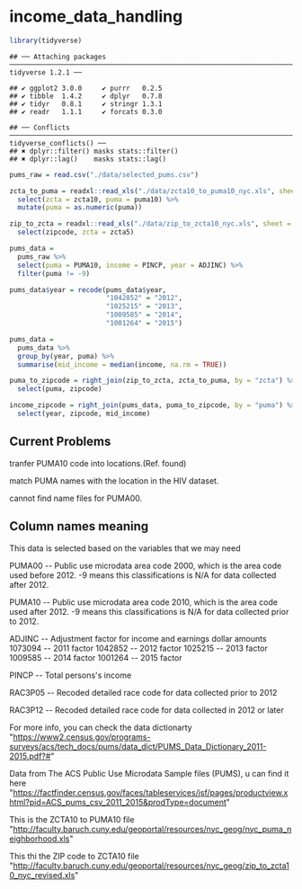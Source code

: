 income\_data\_handling
================

``` r
library(tidyverse)
```

    ## ── Attaching packages ────────────────────────────────────────────────────────────────────────────────────────────────────────── tidyverse 1.2.1 ──

    ## ✔ ggplot2 3.0.0     ✔ purrr   0.2.5
    ## ✔ tibble  1.4.2     ✔ dplyr   0.7.8
    ## ✔ tidyr   0.8.1     ✔ stringr 1.3.1
    ## ✔ readr   1.1.1     ✔ forcats 0.3.0

    ## ── Conflicts ───────────────────────────────────────────────────────────────────────────────────────────────────────────── tidyverse_conflicts() ──
    ## ✖ dplyr::filter() masks stats::filter()
    ## ✖ dplyr::lag()    masks stats::lag()

``` r
pums_raw = read.csv("./data/selected_pums.csv")

zcta_to_puma = readxl::read_xls("./data/zcta10_to_puma10_nyc.xls", sheet = 2) %>% 
  select(zcta = zcta10, puma = puma10) %>% 
  mutate(puma = as.numeric(puma))

zip_to_zcta = readxl::read_xls("./data/zip_to_zcta10_nyc.xls", sheet = 2) %>% 
  select(zipcode, zcta = zcta5)
```

``` r
pums_data = 
  pums_raw %>% 
  select(puma = PUMA10, income = PINCP, year = ADJINC) %>% 
  filter(puma != -9) 

pums_data$year = recode(pums_data$year, 
                        "1042852" = "2012",
                        "1025215" = "2013",  
                        "1009585" = "2014", 
                        "1001264" = "2015")

pums_data = 
  pums_data %>% 
  group_by(year, puma) %>% 
  summarise(mid_income = median(income, na.rm = TRUE))
```

``` r
puma_to_zipcode = right_join(zip_to_zcta, zcta_to_puma, by = "zcta") %>% 
  select(puma, zipcode)

income_zipcode = right_join(pums_data, puma_to_zipcode, by = "puma") %>% 
  select(year, zipcode, mid_income)
```

Current Problems
----------------

tranfer PUMA10 code into locations.(Ref. found)

match PUMA names with the location in the HIV dataset.

cannot find name files for PUMA00.

Column names meaning
--------------------

This data is selected based on the variables that we may need

PUMA00 --
Public use microdata area code 2000, which is the area code used before 2012.
-9 means this classifications is N/A for data collected after 2012.

PUMA10 --
Public use microdata area code 2010, which is the area code used after 2012.
-9 means this classifications is N/A for data collected prior to 2012.

ADJINC --
Adjustment factor for income and earnings dollar amounts
1073094 -- 2011 factor
1042852 -- 2012 factor
1025215 -- 2013 factor
1009585 -- 2014 factor
1001264 -- 2015 factor

PINCP --
Total persons's income

RAC3P05 --
Recoded detailed race code for data collected prior to 2012

RAC3P12 --
Recoded detailed race code for data collected in 2012 or later

For more info, you can check the data dictionarty "<https://www2.census.gov/programs-surveys/acs/tech_docs/pums/data_dict/PUMS_Data_Dictionary_2011-2015.pdf?#>"

Data from The ACS Public Use Microdata Sample files (PUMS), u can find it here "<https://factfinder.census.gov/faces/tableservices/jsf/pages/productview.xhtml?pid=ACS_pums_csv_2011_2015&prodType=document>"

This is the ZCTA10 to PUMA10 file "<http://faculty.baruch.cuny.edu/geoportal/resources/nyc_geog/nyc_puma_neighborhood.xls>"

This thi the ZIP code to ZCTA10 file "<http://faculty.baruch.cuny.edu/geoportal/resources/nyc_geog/zip_to_zcta10_nyc_revised.xls>"

